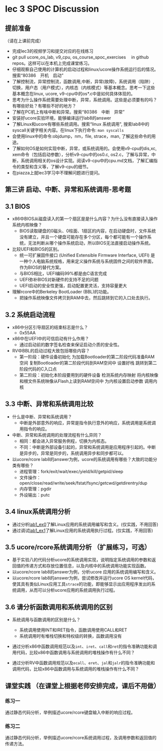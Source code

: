 # lec 3 SPOC Discussion

## **提前准备**
（请在上课前完成）


 - 完成lec3的视频学习和提交对应的在线练习
 - git pull ucore_os_lab, v9_cpu, os_course_spoc_exercises  　in github repos。这样可以在本机上完成课堂练习。
 - 仔细观察自己使用的计算机的启动过程和linux/ucore操作系统运行后的情况。搜索“80386　开机　启动”
 - 了解控制流，异常控制流，函数调用,中断，异常(故障)，系统调用（陷阱）,切换，用户态（用户模式），内核态（内核模式）等基本概念。思考一下这些基本概念在linux, ucore, v9-cpu中的os*.c中是如何具体体现的。
 - 思考为什么操作系统需要处理中断，异常，系统调用。这些是必须要有的吗？有哪些好处？有哪些不好的地方？
 - 了解在PC机上有啥中断和异常。搜索“80386　中断　异常”
 - 安装好ucore实验环境，能够编译运行lab8的answer
 - 了解Linux和ucore有哪些系统调用。搜索“linux 系统调用", 搜索lab8中的syscall关键字相关内容。在linux下执行命令: ```man syscalls```
 - 会使用linux中的命令:objdump，nm，file, strace，man, 了解这些命令的用途。
 - 了解如何OS是如何实现中断，异常，或系统调用的。会使用v9-cpu的dis,xc, xem命令（包括启动参数），分析v9-cpu中的os0.c, os2.c，了解与异常，中断，系统调用相关的os设计实现。阅读v9-cpu中的cpu.md文档，了解汇编指令的类型和含义等，了解v9-cpu的细节。
 - 在piazza上就lec3学习中不理解问题进行提问。

## 第三讲 启动、中断、异常和系统调用-思考题

## 3.1 BIOS
- x86中BIOS从磁盘读入的第一个扇区是是什么内容？为什么没有直接读入操作系统内核映像？
  * BIOS读取硬盘的0磁头、0柱面、1扇区的内容，在启动硬盘时，文件系统没有建立，并且一个硬盘可能存在多个分区，每个都可能有一个操作系统，无法判断从哪个操作系统启动，所以BIOS无法直接启动操作系统。
- 比较UEFI和BIOS的区别。
  * 统一可扩展固件接口 (Unified Extensible Firmware Interface, UEFI) 是一种个人电脑系统规格，用来定义操作系统与系统固件之间的软件界面，作为BIOS的替代方案。
  * 与BIOS相比，UEFI编码99%都是由C语言完成
  * UEFI弥补BIOS对新硬件的支持不足的问题
  * UEFI启动的安全性更强，启动配置更灵活，支持容量更大
- 理解rcore中的Berkeley BootLoader (BBL)的功能。
  * 把操作系统映像文件拷贝到RAM中去，然后跳转到它的入口处去执行。
## 3.2 系统启动流程

- x86中分区引导扇区的结束标志是什么？
  * 0x55AA
- x86中在UEFI中的可信启动有什么作用？
  * 通过启动前的数字签名检查来保证启动介质的安全性。
- RV中BBL的启动过程大致包括哪些内容？
  * 第一阶段：硬件设备初始化 为加载Bootloader的第二阶段代码准备RAM空间 复制Bootloader的第二阶段代码到RAM空间中 设置好栈 跳转到第二阶段代码的C入口点
  * 第二阶段：初始化本阶段要用到的硬件设备 检测系统内存映射 将内核映像和根文件系统映像从Flash上读到RAM空间中 为内核设置启动参数 调用内核
## 3.3 中断、异常和系统调用比较
- 什么是中断、异常和系统调用？
  * 中断是外部意外的响应，异常是指令执行意外的响应，系统调用是系统调用指令的响应。
- 中断、异常和系统调用的处理流程有什么异同？
  * 相同：都会进入异常服务例程，切换为内核态。
  * 不同：中断是外部设备引起的，异常和系统调用是应用程序引起的。中断是异步的，异常是同步的，系统调用异步和同步都可以。
- 以ucore/rcore lab8的answer为例，ucore的系统调用有哪些？大致的功能分类有哪些？
  * 进程管理：fork/exit/wait/exec/yield/kill/getpid/sleep
  * 文件操作：open/close/read/write/seek/fstat/fsync/getcwd/getdirentry/dup
  * 内存管理：pgdir
  * 外设输出：putc
## 3.4 linux系统调用分析
- 通过分析[lab1_ex0](https://github.com/chyyuu/ucore_lab/blob/master/related_info/lab1/lab1-ex0.md)了解Linux应用的系统调用编写和含义。(仅实践，不用回答)
- 通过调试[lab1_ex1](https://github.com/chyyuu/ucore_lab/blob/master/related_info/lab1/lab1-ex1.md)了解Linux应用的系统调用执行过程。(仅实践，不用回答)


## 3.5 ucore/rcore系统调用分析 （扩展练习，可选）
-  基于实验八的代码分析ucore的系统调用实现，说明指定系统调用的参数和返回值的传递方式和存放位置信息，以及内核中的系统调用功能实现函数。
- 以ucore/rcore lab8的answer为例，分析ucore 应用的系统调用编写和含义。
- 以ucore/rcore lab8的answer为例，尝试修改并运行ucore OS kernel代码，使其具有类似Linux应用工具`strace`的功能，即能够显示出应用程序发出的系统调用，从而可以分析ucore应用的系统调用执行过程。

 
## 3.6 请分析函数调用和系统调用的区别
- 系统调用与函数调用的区别是什么？
  * 系统调用使用INT和IRET指令，函数调用使用CALL和RET
  *  系统调用时有堆栈切换和特权级的转换，函数调用没有
- 通过分析x86中函数调用规范以及`int`、`iret`、`call`和`ret`的指令准确功能和调用代码，比较x86中函数调用与系统调用的堆栈操作有什么不同？

- 通过分析RV中函数调用规范以及`ecall`、`eret`、`jal`和`jalr`的指令准确功能和调用代码，比较x86中函数调用与系统调用的堆栈操作有什么不同？


## 课堂实践 （在课堂上根据老师安排完成，课后不用做）
### 练习一
通过静态代码分析，举例描述ucore/rcore键盘输入中断的响应过程。

### 练习二
通过静态代码分析，举例描述ucore/rcore系统调用过程，及调用参数和返回值的传递方法。
